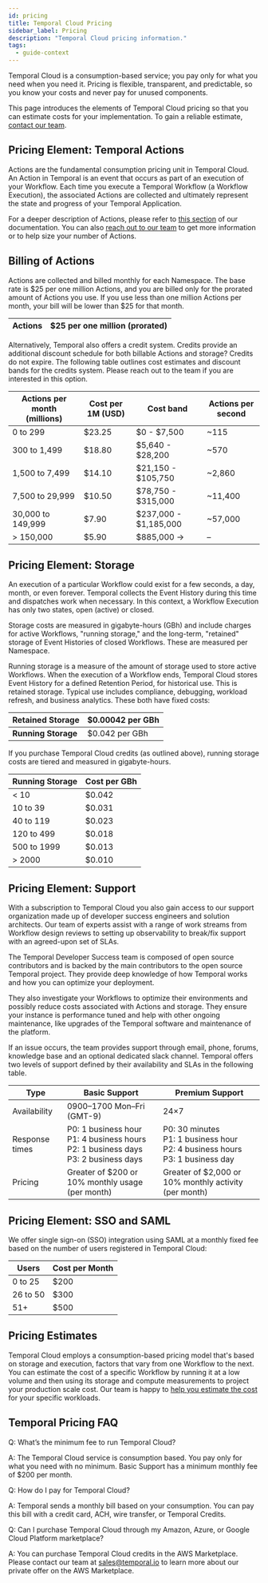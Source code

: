 ```yaml
---
id: pricing
title: Temporal Cloud Pricing
sidebar_label: Pricing
description: "Temporal Cloud pricing information."
tags:
  - guide-context
---
```


Temporal Cloud is a consumption-based service; you pay only for what you need when you need it. Pricing is flexible, transparent, and predictable, so you know your costs and never pay for unused components.

This page introduces the elements of Temporal Cloud pricing so that you can estimate costs for your implementation. To gain a reliable estimate, [contact our team](https://pages.temporal.io/contact-us).

## Pricing Element: Temporal Actions

Actions are the fundamental consumption pricing unit in Temporal Cloud. An Action in Temporal is an event that occurs as part of an execution of your Workflow. Each time you execute a Temporal Workflow (a Workflow Execution), the associated Actions are collected and ultimately represent the state and progress of your Temporal Application.

For a deeper description of Actions, please refer to [this section](/cloud#action) of our documentation. You can also [reach out to our team](https://pages.temporal.io/contact-us) to get more information or to help size your number of Actions.

## Billing of Actions

Actions are collected and billed monthly for each Namespace. The base rate is $25 per one million Actions, and you are billed only for the prorated amount of Actions you use. If you use less than one million Actions per month, your bill will be lower than $25 for that month.

| **Actions** | $25 per one million (prorated) |
| ----------- | ------------------------------ |

Alternatively, Temporal also offers a credit system. Credits provide an additional discount schedule for both billable Actions and storage? Credits do not expire. The following table outlines cost estimates and discount bands for the credits system. Please reach out to the team if you are interested in this option.

| **Actions per month (millions)** | **Cost per 1M (USD)** | **Cost band**         | **Actions per second** |
| -------------------------------- | --------------------- | --------------------- | ---------------------- |
| 0 to 299                         | $23.25                | $0 - $7,500           | ~115                   |
| 300 to 1,499                     | $18.80                | $5,640 - $28,200      | ~570                   |
| 1,500 to 7,499                   | $14.10                | $21,150 - $105,750    | ~2,860                 |
| 7,500 to 29,999                  | $10.50                | $78,750 - $315,000    | ~11,400                |
| 30,000 to 149,999                | $7.90                 | $237,000 - $1,185,000 | ~57,000                |
| > 150,000                        | $5.90                 | $885,000 ->           | –                      |

## Pricing Element: Storage

An execution of a particular Workflow could exist for a few seconds, a day, month, or even forever. Temporal collects the Event History during this time and dispatches work when necessary. In this context, a Workflow Execution has only two states, open (active) or closed.

Storage costs are measured in gigabyte-hours (GBh) and include charges for active Workflows, "running storage," and the long-term, "retained" storage of Event Histories of closed Workflows. These are measured per Namespace.

Running storage is a measure of the amount of storage used to store active Workflows. When the execution of a Workflow ends, Temporal Cloud stores Event History for a defined Retention Period, for historical use. This is retained storage. Typical use includes compliance, debugging, workload refresh, and business analytics. These both have fixed costs:

| **Retained Storage** | $0.00042 per GBh |
| -------------------- | ---------------- |
| **Running Storage**  | $0.042 per GBh   |

If you purchase Temporal Cloud credits (as outlined above), running storage costs are tiered and measured in gigabyte-hours.

| **Running Storage** | **Cost per GBh** |
| ------------------- | ---------------- |
| < 10                | $0.042           |
| 10 to 39            | $0.031           |
| 40 to 119           | $0.023           |
| 120 to 499          | $0.018           |
| 500 to 1999         | $0.013           |
| > 2000              | $0.010           |

## Pricing Element: Support

With a subscription to Temporal Cloud you also gain access to our support organization made up of developer success engineers and solution architects. Our team of experts assist with a range of work streams from Workflow design reviews to setting up observability to break/fix support with an agreed-upon set of SLAs.

The Temporal Developer Success team is composed of open source contributors and is backed by the main contributors to the open source Temporal project. They provide deep knowledge of how Temporal works and how you can optimize your deployment.

They also investigate your Workflows to optimize their environments and possibly reduce costs associated with Actions and storage. They ensure your instance is performance tuned and help with other ongoing maintenance, like upgrades of the Temporal software and maintenance of the platform.

If an issue occurs, the team provides support through email, phone, forums, knowledge base and an optional dedicated slack channel. Temporal offers two levels of support defined by their availability and SLAs in the following table.

| **Type**       | **Basic Support**                                                             | **Premium Support**                                                     |
| -------------- | ----------------------------------------------------------------------------- | ----------------------------------------------------------------------- |
| Availability   | 0900–1700 Mon–Fri (GMT-9)                                                     | 24×7                                                                    |
| Response times | P0: 1 business hour<br>P1: 4 business hours<br>P2: 1 business days<br>P3: 2 business days | P0: 30 minutes<br>P1: 1 business hour<br>P2: 4 business hours<br>P3: 1 business day |
| Pricing        | Greater of $200 or 10% monthly usage (per month)                              | Greater of $2,000 or 10% monthly activity (per month)                   |

## Pricing Element: SSO and SAML

We offer single sign-on (SSO) integration using SAML at a monthly fixed fee based on the number of users registered in Temporal Cloud:

| **Users** | **Cost per Month** |
| --------- | ------------------ |
| 0 to 25   | $200               |
| 26 to 50  | $300               |
| 51+       | $500               |

## Pricing Estimates

Temporal Cloud employs a consumption-based pricing model that's based on storage and execution, factors that vary from one Workflow to the next. You can estimate the cost of a specific Workflow by running it at a low volume and then using its storage and compute measurements to project your production scale cost. Our team is happy to [help you estimate the cost](https://pages.temporal.io/contact-us) for your specific workloads.

## Temporal Pricing FAQ

Q: What’s the minimum fee to run Temporal Cloud?

A: The Temporal Cloud service is consumption based. You pay only for what you need with no minimum. Basic Support has a minimum monthly fee of $200 per month.

Q: How do I pay for Temporal Cloud?

A: Temporal sends a monthly bill based on your consumption. You can pay this bill with a credit card, ACH, wire transfer, or Temporal Credits.

Q: Can I purchase Temporal Cloud through my Amazon, Azure, or Google Cloud Platform marketplace?

A: You can purchase Temporal Cloud credits in the AWS Marketplace. Please contact our team at sales@temporal.io to learn more about our private offer on the AWS Marketplace.
